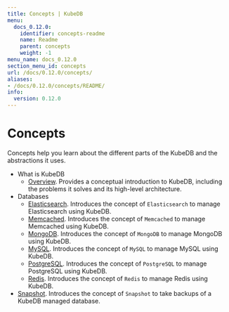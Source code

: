 ```yaml
---
title: Concepts | KubeDB
menu:
  docs_0.12.0:
    identifier: concepts-readme
    name: Readme
    parent: concepts
    weight: -1
menu_name: docs_0.12.0
section_menu_id: concepts
url: /docs/0.12.0/concepts/
aliases:
- /docs/0.12.0/concepts/README/
info:
  version: 0.12.0
---
```


# Concepts

Concepts help you learn about the different parts of the KubeDB and the abstractions it uses.

- What is KubeDB
  - [Overview](/docs/0.12.0/concepts/what-is-kubedb/overview). Provides a conceptual introduction to KubeDB, including the problems it solves and its high-level architecture.
- Databases
  - [Elasticsearch](/docs/0.12.0/concepts/databases/elasticsearch). Introduces the concept of `Elasticsearch` to manage Elasticsearch using KubeDB.
  - [Memcached](/docs/0.12.0/concepts/databases/memcached). Introduces the concept of `Memcached` to manage Memcached using KubeDB.
  - [MongoDB](/docs/0.12.0/concepts/databases/mongodb). Introduces the concept of `MongoDB` to manage MongoDB using KubeDB.
  - [MySQL](/docs/0.12.0/concepts/databases/mysql). Introduces the concept of `MySQL` to manage MySQL using KubeDB.
  - [PostgreSQL](/docs/0.12.0/concepts/databases/postgres). Introduces the concept of `PostgreSQL` to manage PostgreSQL using KubeDB.
  - [Redis](/docs/0.12.0/concepts/databases/redis). Introduces the concept of `Redis` to manage Redis using KubeDB.
- [Snapshot](/docs/0.12.0/concepts/snapshot). Introduces the concept of `Snapshot` to take backups of a KubeDB managed database.
